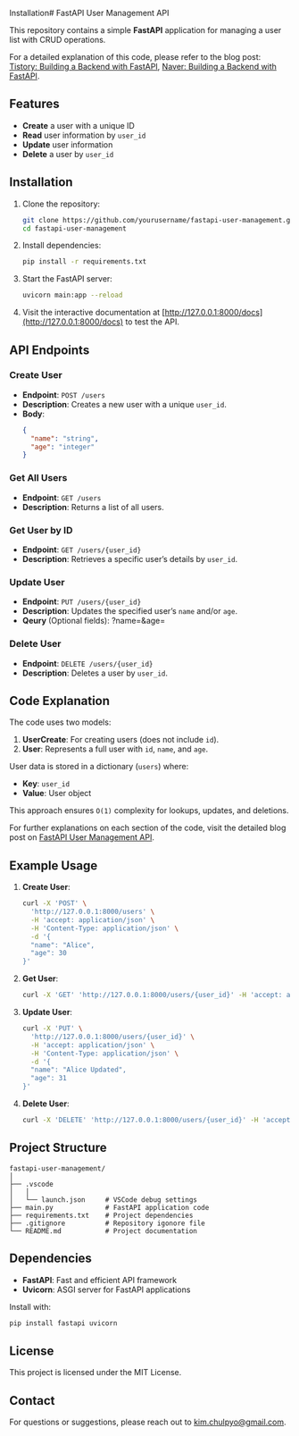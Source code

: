 Installation# FastAPI User Management API

This repository contains a simple **FastAPI** application for managing a user list with CRUD operations.

For a detailed explanation of this code, please refer to the blog post: [Tistory: Building a Backend with FastAPI](https://teapopo.tistory.com/33), [Naver: Building a Backend with FastAPI](https://teapopo.tistory.com/33).

## Features

- **Create** a user with a unique ID
- **Read** user information by `user_id`
- **Update** user information
- **Delete** a user by `user_id`

## Installation

1. Clone the repository:
   ``` bash
   git clone https://github.com/yourusername/fastapi-user-management.git
   cd fastapi-user-management
   ```

2. Install dependencies:
   ``` bash
   pip install -r requirements.txt
   ```

3. Start the FastAPI server:
   ``` bash
   uvicorn main:app --reload
   ```

4. Visit the interactive documentation at [http://127.0.0.1:8000/docs](http://127.0.0.1:8000/docs) to test the API.

## API Endpoints

### Create User
- **Endpoint**: `POST /users`
- **Description**: Creates a new user with a unique `user_id`.
- **Body**:
  ``` json
  {
    "name": "string",
    "age": "integer"
  }
  ```

### Get All Users
- **Endpoint**: `GET /users`
- **Description**: Returns a list of all users.

### Get User by ID
- **Endpoint**: `GET /users/{user_id}`
- **Description**: Retrieves a specific user’s details by `user_id`.

### Update User
- **Endpoint**: `PUT /users/{user_id}`
- **Description**: Updates the specified user’s `name` and/or `age`.
- **Qeury** (Optional fields): ?name=&age=

### Delete User
- **Endpoint**: `DELETE /users/{user_id}`
- **Description**: Deletes a user by `user_id`.

## Code Explanation

The code uses two models:
1. **UserCreate**: For creating users (does not include `id`).
2. **User**: Represents a full user with `id`, `name`, and `age`.

User data is stored in a dictionary (`users`) where:
- **Key**: `user_id`
- **Value**: User object

This approach ensures `O(1)` complexity for lookups, updates, and deletions.

For further explanations on each section of the code, visit the detailed blog post on [FastAPI User Management API](https://teapopo.tistory.com/33).

## Example Usage

1. **Create User**:
   ``` bash
   curl -X 'POST' \
     'http://127.0.0.1:8000/users' \
     -H 'accept: application/json' \
     -H 'Content-Type: application/json' \
     -d '{
     "name": "Alice",
     "age": 30
   }'
   ```

2. **Get User**:
   ``` bash
   curl -X 'GET' 'http://127.0.0.1:8000/users/{user_id}' -H 'accept: application/json'
   ```

3. **Update User**:
   ``` bash
   curl -X 'PUT' \
     'http://127.0.0.1:8000/users/{user_id}' \
     -H 'accept: application/json' \
     -H 'Content-Type: application/json' \
     -d '{
     "name": "Alice Updated",
     "age": 31
   }'
   ```

4. **Delete User**:
   ``` bash
   curl -X 'DELETE' 'http://127.0.0.1:8000/users/{user_id}' -H 'accept: application/json'
   ```

## Project Structure

``` plain text
fastapi-user-management/
│
├── .vscode
│   │
│   └── launch.json     # VSCode debug settings
├── main.py             # FastAPI application code
├── requirements.txt    # Project dependencies
├── .gitignore          # Repository igonore file
└── README.md           # Project documentation
```


## Dependencies

- **FastAPI**: Fast and efficient API framework
- **Uvicorn**: ASGI server for FastAPI applications

Install with:
``` bash
pip install fastapi uvicorn
```

## License

This project is licensed under the MIT License.

## Contact

For questions or suggestions, please reach out to [kim.chulpyo@gmail.com](mailto:kim.chulpyo@gmail.com).


